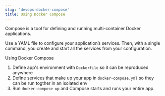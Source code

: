 ```yaml
---
slug: 'devops-docker-compose' 
title: Using Docker Compose
---
```


Compose is a tool for defining and running multi-container Docker applications.

Use a YAML file to configure your application’s services. Then, with a single command, you create and start all the services from your configuration.

Using Docker Compose

1. Define app's environment with `Dockerfile` so it can be reproduced anywhere
2. Define services that make up your app in `docker-compose.yml` so they can be run togther in an isolated env
3. Run `docker-compose up` and Compose starts and runs your entire app.
